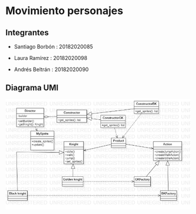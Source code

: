 # Movimiento personajes

## Integrantes

- Santiago Borbón : 20182020085

- Laura Ramírez : 20182020098

- Andrés Beltrán : 20182020090

## Diagrama UMl

![UML](UML.jpg)